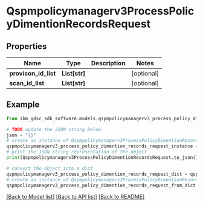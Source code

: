 # Qspmpolicymanagerv3ProcessPolicyDimentionRecordsRequest


## Properties

Name | Type | Description | Notes
------------ | ------------- | ------------- | -------------
**provison_id_list** | **List[str]** |  | [optional] 
**scan_id_list** | **List[str]** |  | [optional] 

## Example

```python
from ibm_gdsc_sdk_software.models.qspmpolicymanagerv3_process_policy_dimention_records_request import Qspmpolicymanagerv3ProcessPolicyDimentionRecordsRequest

# TODO update the JSON string below
json = "{}"
# create an instance of Qspmpolicymanagerv3ProcessPolicyDimentionRecordsRequest from a JSON string
qspmpolicymanagerv3_process_policy_dimention_records_request_instance = Qspmpolicymanagerv3ProcessPolicyDimentionRecordsRequest.from_json(json)
# print the JSON string representation of the object
print(Qspmpolicymanagerv3ProcessPolicyDimentionRecordsRequest.to_json())

# convert the object into a dict
qspmpolicymanagerv3_process_policy_dimention_records_request_dict = qspmpolicymanagerv3_process_policy_dimention_records_request_instance.to_dict()
# create an instance of Qspmpolicymanagerv3ProcessPolicyDimentionRecordsRequest from a dict
qspmpolicymanagerv3_process_policy_dimention_records_request_from_dict = Qspmpolicymanagerv3ProcessPolicyDimentionRecordsRequest.from_dict(qspmpolicymanagerv3_process_policy_dimention_records_request_dict)
```
[[Back to Model list]](../README.md#documentation-for-models) [[Back to API list]](../README.md#documentation-for-api-endpoints) [[Back to README]](../README.md)



